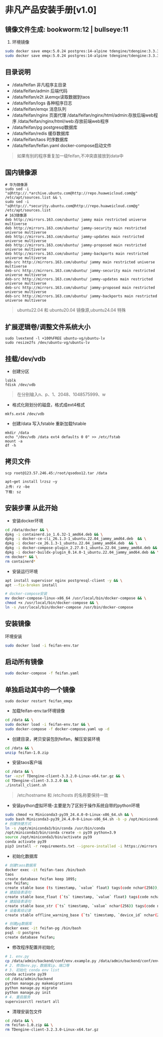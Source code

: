 # 非凡产品安装手册[v1.0]

## 镜像文件生成: bookworm:12 | bullseye:11
1. 环境镜像
```bash
sudo docker save emqx:5.0.24 postgres:14-alpine tdengine/tdengine:3.3.3.0 redis:alpine mysql:8.0 >feifan-env.tar
sudo docker save emqx:5.0.24 postgres:14-alpine tdengine/tdengine:3.3.3.0 redis:alpine >feifan-env.tar
```

## 目录说明
- /data/feifan
非凡程序主目录
- /data/feifan/admin
后端代码
- /data/feifan/e2t
从emqx读取数据到taos
- /data/feifan/logs
各种程序日志
- /data/feifan/emqx
消息队列
- /data/feifan/nginx
页面代理
/data/feifan/nginx/html/admin:存放后端web程序
/data/feifan/nginx/html/web:存放前端web程序
- /data/feifan/pg
postgresql数据库
- /data/feifan/redis
缓存数据库
- /data/feifan/taos
时序数据库
- /data/feifan/feifan.yaml
docker-compose启动文件
> 如果有别的程序重复加一级feifan,不冲突直接放到data中

## 国内镜像源
```
# 华为镜像源
sudo sed -i "s@http://.*archive.ubuntu.com@http://repo.huaweicloud.com@g" /etc/apt/sources.list && \
sudo sed -i "s@http://.*security.ubuntu.com@http://repo.huaweicloud.com@g" /etc/apt/sources.list
# 163镜像源
deb http://mirrors.163.com/ubuntu/ jammy main restricted universe multiverse
deb http://mirrors.163.com/ubuntu/ jammy-security main restricted universe multiverse
deb http://mirrors.163.com/ubuntu/ jammy-updates main restricted universe multiverse
deb http://mirrors.163.com/ubuntu/ jammy-proposed main restricted universe multiverse
deb http://mirrors.163.com/ubuntu/ jammy-backports main restricted universe multiverse
deb-src http://mirrors.163.com/ubuntu/ jammy main restricted universe multiverse
deb-src http://mirrors.163.com/ubuntu/ jammy-security main restricted universe multiverse
deb-src http://mirrors.163.com/ubuntu/ jammy-updates main restricted universe multiverse
deb-src http://mirrors.163.com/ubuntu/ jammy-proposed main restricted universe multiverse
deb-src http://mirrors.163.com/ubuntu/ jammy-backports main restricted universe multiverse
```
> ubuntu22.04 和 ubuntu20.04 镜像源,ubuntu24.04 特殊

## 扩展逻辑卷/调整文件系统大小
```
sudo lvextend -l +100%FREE ubuntu-vg/ubuntu-lv
sudo resize2fs /dev/ubuntu-vg/ubuntu-lv
```

## 挂载/dev/vdb 
- 创建分区
```
lsblk 
fdisk /dev/vdb
```
> 在分别输入n、p、1、2048、1048575999、w
  
- 格式化刚划分的磁盘，格式成ext4格式
```
mkfs.ext4 /dev/vdb
```

- 创建/data 写入fstable 重新加载fstable
```
mkdir /data
echo "/dev/vdb /data ext4 defaults 0 0" >> /etc/fstab
mount -a
df -h
```

## 拷贝文件 
```
scp root@123.57.246.45:/root/qsodoo12.tar /data

apt–get install lrzsz –y  
上传: rz –be  
下载: sz  
```

## 安装步骤 从此开始
- 安装docker环境
```bash
cd /data/docker && \
dpkg -i containerd.io_1.6.32-1_amd64.deb && \
dpkg -i docker-ce-cli_26.1.3-1_ubuntu.22.04_jammy_amd64.deb  && \
dpkg -i docker-ce_26.1.3-1_ubuntu.22.04_jammy_amd64.deb  && \
dpkg -i docker-compose-plugin_2.27.0-1_ubuntu.22.04_jammy_amd64.deb && \
dpkg -i docker-buildx-plugin_0.14.0-1_ubuntu.22.04_jammy_amd64.deb && \
rm docker* && \
rm containerd*
```

- 安装运行环境
```bash
apt install supervisor nginx postgresql-client -y && \
apt --fix-broken install

# docker-compose安装
mv docker-compose-linux-x86_64 /usr/local/bin/docker-compose && \
chmod +x /usr/local/bin/docker-compose && \
ln -s /usr/local/bin/docker-compose /usr/bin/docker-compose
```

## 安装镜像
环境安装
```bash
sudo docker load -i feifan-env.tar
```

## 启动所有镜像
```bash
sudo docker-compose -f feifan.yaml
```

## 单独启动其中的一个镜像
```
sudo docker restart feifan_emqx
```

- 加载feifan-env.tar环境镜像
```bash
cd /data && \
sudo docker load -i feifan-env.tar && \
sudo docker-compose -f docker-compose.yaml up -d
```

- 创建目录，拷贝安装包到feifan，解压安装环境
```bash
cd /data && \
unzip feifan-1.0.zip 
```

- 安装taos客户端 
```bash
cd /data && \
tar -xzvf TDengine-client-3.3.2.0-Linux-x64.tar.gz && \
cd TDengine-client-3.3.2.0 && \
./install_client.sh 
```
> /etc/hostname 和 /etc/hosts 的名称要保持一致

- 安装python虚拟环境-主要是为了区别于操作系统自带的python环境
```bash
sudo chmod +x Miniconda3-py39_24.4.0-0-Linux-x86_64.sh && \
sudo bash Miniconda3-py39_24.4.0-0-Linux-x86_64.sh -b -p /opt/miniconda3
# 创建快捷方式
ln -s /opt/miniconda3/bin/conda /usr/bin/conda
/opt/miniconda3/bin/conda create -n py39 python=3.9
source /opt/miniconda3/bin/activate py39
conda activate py39
pip3 install -r requirements.txt --ignore-installed -i https://mirrors.aliyun.com/pypi/simple/
```

- 初始化数据库
```bash
# 创建taos数据库
docker exec -it feifan-taos /bin/bash
taos
create database feifan keep 1095;
use feifan;
create stable base (ts timestamp, `value` float) tags(code nchar(256));
# 建超级表语句  
create stable base_float (`ts` timestamp, `value` float) tags(code nchar(256));
# 建超级表语句  
create stable base_str (`ts` timestamp, `value` nchar(256)) tags(code nchar(256));
# 设备离线记录  
create stable offline_warning_base (`ts` timestamp, `device_id` nchar(256), `point_id` nchar(256), `workplace_id` nchar(256)) tags(code nchar(256));

# 创建pg数据库
docker exec -it feifan-pg /bin/bash
psql -U postgres
create database feifan;
```

- 修改程序配置并初始化
```bash
# 1. env.py
cp /data/admin/backend/conf/env.example.py /data/admin/backend/conf/env.py
# 2. 修改env.py，数据库ip、端口等
# 3. 初始化 conda env list
conda activate py39
cd /data/admin/backend
python manage.py makemigrations
python manage.py migrate
python manage.py init
# 4. 重启服务
supervisorctl restart all
```

- 清理安装包文件
```bash
cd /data && \
rm feifan-1.0.zip && \
rm TDengine-client-3.2.3.0-Linux-x64.tar.gz

```